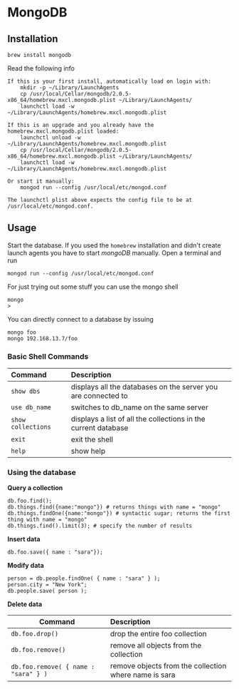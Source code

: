 # MongoDB #

## Installation ##

	brew install mongodb

Read the following info

	If this is your first install, automatically load on login with:
	    mkdir -p ~/Library/LaunchAgents
	    cp /usr/local/Cellar/mongodb/2.0.5-x86_64/homebrew.mxcl.mongodb.plist ~/Library/LaunchAgents/
	    launchctl load -w ~/Library/LaunchAgents/homebrew.mxcl.mongodb.plist

	If this is an upgrade and you already have the homebrew.mxcl.mongodb.plist loaded:
	    launchctl unload -w ~/Library/LaunchAgents/homebrew.mxcl.mongodb.plist
	    cp /usr/local/Cellar/mongodb/2.0.5-x86_64/homebrew.mxcl.mongodb.plist ~/Library/LaunchAgents/
	    launchctl load -w ~/Library/LaunchAgents/homebrew.mxcl.mongodb.plist

	Or start it manually:
	    mongod run --config /usr/local/etc/mongod.conf

	The launchctl plist above expects the config file to be at /usr/local/etc/mongod.conf.

## Usage ##

Start the database. If you used the `homebrew` installation and didn't create launch agents you have to start _mongoDB_ manually. Open a terminal and run

	mongod run --config /usr/local/etc/mongod.conf
	
For just trying out some stuff you can use the mongo shell

	mongo 
	>
	
You can directly connect to a database by issuing

	mongo foo
	mongo 192.168.13.7/foo

### Basic Shell Commands ###

| Command | Description |
| :---- | :---- |
| `show dbs` | displays all the databases on the server you are connected to |
| `use db_name` | switches to db_name on the same server |
| `show collections` | displays a list of all the collections in the current database |
| `exit` | exit the shell |
| `help `| show help |

### Using the database ###

**Query a collection**

	db.foo.find();
	db.things.find({name:"mongo"}) # returns things with name = "mongo"
	db.things.findOne({name:"mongo"}) # syntactic sugar; returns the first thing with name = "mongo"
	db.things.find().limit(3); # specify the number of results

**Insert data**

	db.foo.save({ name : "sara"});
 
**Modify data**

	person = db.people.findOne( { name : "sara" } );
	person.city = "New York";
	db.people.save( person ); 

**Delete data**

| Command | Description |
| ------ | :---- |
| `db.foo.drop()` |	drop the entire foo collection |
| `db.foo.remove()` | remove all objects from the collection |
| `db.foo.remove( { name : "sara" } )`	|	remove objects from the collection where name is sara |